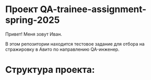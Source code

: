 # Проект QA-trainee-assignment-spring-2025

Привет! Меня зовут Иван. 

В этом репозитории находится тестовое задание для отбора на стражировку в Авито по направлению QA-инженер.



# Структура проекта:

